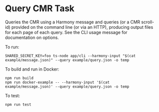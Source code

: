 # Query CMR Task

Queries the CMR using a Harmony message and queries (or a CMR scroll-id) provided on the command line (or via an HTTP), producing output files for
each page of each query.  See the CLI usage message for documentation on options.

To run:

```
SHARED_SECRET_KEY=foo ts-node app/cli --harmony-input "$(cat example/message.json)" --query example/query.json -o temp
```

To build and run in Docker:

```
npm run build
npm run docker-example -- --harmony-input '$(cat example/message.json)' --query example/query.json -o temp
```

To test:

```
npm run test
```
